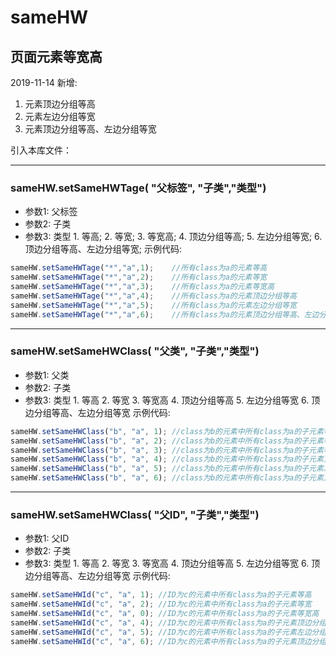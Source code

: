 # sameHW
## 页面元素等宽高
2019-11-14 新增:
1. 元素顶边分组等高
2. 元素左边分组等宽
3. 元素顶边分组等高、左边分组等宽

引入本库文件：<script src="sameHW.js" type="text/javascript"></script>

* * *
### sameHW.setSameHWTage( "父标签", "子类","类型")
* 参数1: 父标签
* 参数2: 子类
* 参数3: 类型
		1. 等高;
		2. 等宽;
		3. 等宽高;
		4. 顶边分组等高;
		5. 左边分组等宽;
		6. 顶边分组等高、左边分组等宽;
示例代码:
```javascript
sameHW.setSameHWTage("*","a",1);	//所有class为a的元素等高
sameHW.setSameHWTage("*","a",2);	//所有class为a的元素等宽
sameHW.setSameHWTage("*","a",3);	//所有class为a的元素等宽高
sameHW.setSameHWTage("*","a",4);	//所有class为a的元素顶边分组等高
sameHW.setSameHWTage("*","a",5);	//所有class为a的元素左边分组等宽
sameHW.setSameHWTage("*","a",6);	//所有class为a的元素顶边分组等高、左边分组等宽
```
* * *
### sameHW.setSameHWClass( "父类", "子类","类型")
* 参数1: 父类
* 参数2: 子类
* 参数3: 类型
		1. 等高
		2. 等宽
		3. 等宽高
		4. 顶边分组等高
		5. 左边分组等宽
		6. 顶边分组等高、左边分组等宽
示例代码:
```javascript
sameHW.setSameHWClass("b", "a", 1); //class为b的元素中所有class为a的子元素等高
sameHW.setSameHWClass("b", "a", 2); //class为b的元素中所有class为a的子元素等宽
sameHW.setSameHWClass("b", "a", 3); //class为b的元素中所有class为a的子元素等宽高
sameHW.setSameHWClass("b", "a", 4); //class为b的元素中所有class为a的子元素顶边分组等高
sameHW.setSameHWClass("b", "a", 5); //class为b的元素中所有class为a的子元素左边分组等宽
sameHW.setSameHWClass("b", "a", 6); //class为b的元素中所有class为a的子元素顶边分组等高、左边分组等宽
```
* * *
### sameHW.setSameHWClass( "父ID", "子类","类型")
* 参数1: 父ID
* 参数2: 子类
* 参数3: 类型
		1. 等高
		2. 等宽
		3. 等宽高
		4. 顶边分组等高
		5. 左边分组等宽
		6. 顶边分组等高、左边分组等宽
示例代码:
```javascript
sameHW.setSameHWId("c", "a", 1); //ID为c的元素中所有class为a的子元素等高
sameHW.setSameHWId("c", "a", 2); //ID为c的元素中所有class为a的子元素等宽
sameHW.setSameHWId("c", "a", 0); //ID为c的元素中所有class为a的子元素等宽高
sameHW.setSameHWId("c", "a", 4); //ID为c的元素中所有class为a的子元素顶边分组等高
sameHW.setSameHWId("c", "a", 5); //ID为c的元素中所有class为a的子元素左边分组等宽
sameHW.setSameHWId("c", "a", 6); //ID为c的元素中所有class为a的子元素顶边分组等高、左边分组等宽
```